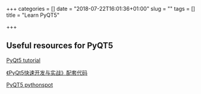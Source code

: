 +++
categories = []
date = "2018-07-22T16:01:36+01:00"
slug = ""
tags = []
title = "Learn PyQT5"

+++
## Useful resources for PyQT5

[PyQt5 tutorial](http://zetcode.com/gui/pyqt5/)

[《PyQt5快速开发与实战》配套代码](https://github.com/cxinping/PyQt5)

[PyQT5 pythonspot](https://pythonspot.com/en/pyqt5/)
